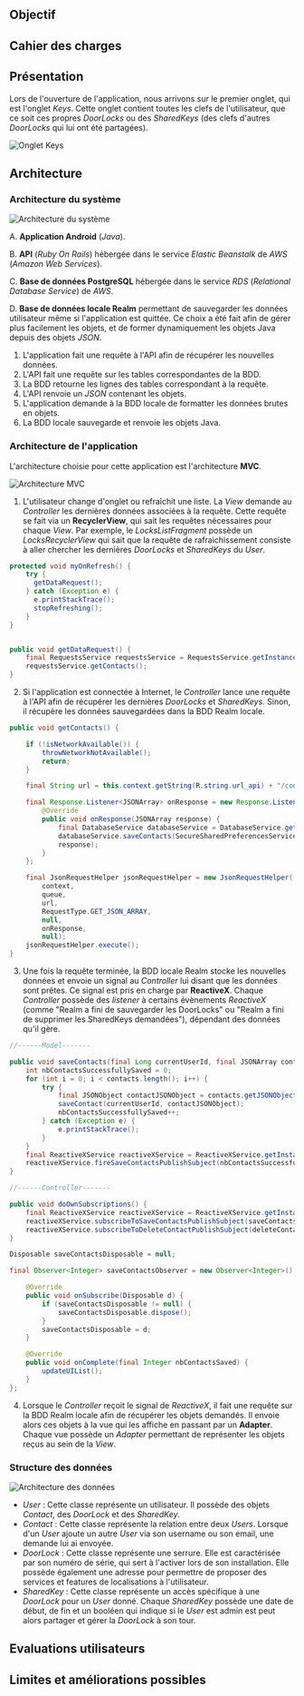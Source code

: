 ## Objectif

## Cahier des charges

## Présentation

Lors de l'ouverture de l'application, nous arrivons sur le premier onglet, qui est l'onglet *Keys*. Cette onglet contient toutes les clefs de l'utilisateur, que ce soit ces propres *DoorLocks* ou des *SharedKeys* (des clefs d'autres *DoorLocks* qui lui ont été partagées).

![Onglet Keys](https://raw.githubusercontent.com/Keylight-Android/Keylight-Android.github.io/master/locks_tab.png "Onglet Keys")



## Architecture

### Architecture du système

![Architecture du système](https://raw.githubusercontent.com/Keylight-Android/Keylight-Android.github.io/master/system_architecture.png "Architecture du système")


A. **Application Android** (*Java*).

B. **API** (*Ruby On Rails*) hébergée dans le service *Elastic Beanstalk* de *AWS* (*Amazon Web Services*).

C. **Base de données PostgreSQL** hébergée dans le service *RDS* (*Relational Database Service*) de *AWS*.

D. **Base de données locale Realm** permettant de sauvegarder les données utilisateur même si l'application est quittée. Ce choix a été fait afin de gérer plus facilement les objets, et de former dynamiquement les objets Java depuis des objets *JSON*.


1. L'application fait une requête à l'API afin de récupérer les nouvelles données.
2. L'API fait une requête sur les tables correspondantes de la BDD.
3. La BDD retourne les lignes des tables correspondant à la requête.
4. L'API renvoie un *JSON* contenant les objets.
5. L'application demande à la BDD locale de formatter les données brutes en objets.
6. La BDD locale sauvegarde et renvoie les objets Java.

### Architecture de l'application

L'architecture choisie pour cette application est l'architecture **MVC**.

![Architecture MVC](https://raw.githubusercontent.com/Keylight-Android/Keylight-Android.github.io/master/MVC_structure.png "Architecture MVC")

1. L'utilisateur change d'onglet ou refraîchit une liste. La *View* demande au *Controller* les dernières données associées à la requête. Cette requête se fait via un **RecyclerView**, qui sait les requêtes nécessaires pour chaque *View*. Par exemple, le *LocksListFragment* possède un *LocksRecyclerView* qui sait que la requête de rafraichissement consiste à aller chercher les dernières *DoorLocks* et *SharedKeys* du *User*.
```java
protected void myOnRefresh() {
    try {
      getDataRequest();
    } catch (Exception e) {
      e.printStackTrace();
      stopRefreshing();
    }
}


public void getDataRequest() {
    final RequestsService requestsService = RequestsService.getInstance(getActivity().getApplicationContext());
    requestsService.getContacts();
}
```

2. Si l'application est connectée à Internet, le *Controller* lance une requête à l'API afin de récupérer les dernières *DoorLocks* et *SharedKeys*. Sinon, il récupère les données sauvegardées dans la BDD Realm locale.
```java
public void getContacts() {

    if (!isNetworkAvailable()) {
     	throwNetworkNotAvailable();
      	return;
    }

    final String url = this.context.getString(R.string.url_api) + "/contacts";

    final Response.Listener<JSONArray> onResponse = new Response.Listener<JSONArray>() {
      	@Override
      	public void onResponse(JSONArray response) {
        	final DatabaseService databaseService = DatabaseService.getInstance(context);
        	databaseService.saveContacts(SecureSharedPreferencesService.getInstance(context).getUserId(),
            response);
      	}
    };

    final JsonRequestHelper jsonRequestHelper = new JsonRequestHelper(
        context,
        queue,
        url,
        RequestType.GET_JSON_ARRAY,
        null,
        onResponse,
        null);
    jsonRequestHelper.execute();
}
```

3. Une fois la requête terminée, la BDD locale Realm stocke les nouvelles données et envoie un signal au *Controller* lui disant que les données sont prêtes. Ce signal est pris en charge par **ReactiveX**. Chaque *Controller* possède des *listener* à certains évènements *ReactiveX* (comme "Realm a fini de sauvegarder les DoorLocks" ou "Realm a fini de supprimer les SharedKeys demandées"), dépendant des données qu'il gère.
```java
//------Model-------

public void saveContacts(final Long currentUserId, final JSONArray contacts) {
    int nbContactsSuccessfullySaved = 0;
    for (int i = 0; i < contacts.length(); i++) {
        try {
            final JSONObject contactJSONObject = contacts.getJSONObject(i);
            saveContact(currentUserId, contactJSONObject);
            nbContactsSuccessfullySaved++;
        } catch (Exception e) {
            e.printStackTrace();
        }
    }
    final ReactiveXService reactiveXService = ReactiveXService.getInstance(context);
    reactiveXService.fireSaveContactsPublishSubject(nbContactsSuccessfullySaved);
}

//------Controller-------

public void doOwnSubscriptions() {
    final ReactiveXService reactiveXService = ReactiveXService.getInstance(getActivity().getApplicationContext());
    reactiveXService.subscribeToSaveContactsPublishSubject(saveContactsObserver);
    reactiveXService.subscribeToDeleteContactPublishSubject(deleteContactObserver);
}

Disposable saveContactsDisposable = null;

final Observer<Integer> saveContactsObserver = new Observer<Integer>() {

    @Override
    public void onSubscribe(Disposable d) {
    	if (saveContactsDisposable != null) {
        	saveContactsDisposable.dispose();
      	}
      	saveContactsDisposable = d;
    }

    @Override
    public void onComplete(final Integer nbContactsSaved) {
    	updateUIList();
    }
};
```

4. Lorsque le *Controller* reçoit le signal de *ReactiveX*, il fait une requête sur la BDD Realm locale afin de récupérer les objets demandés. Il envoie alors ces objets à la vue qui les affiche en passant par un **Adapter**. Chaque vue possède un *Adapter* permettant de représenter les objets reçus au sein de la *View*.

### Structure des données

![Architecture des données](https://raw.githubusercontent.com/Keylight-Android/Keylight-Android.github.io/master/data_structure.png "Architecture des données")

* *User* : Cette classe représente un utilisateur. Il possède des objets *Contact*, des *DoorLock* et des *SharedKey*.
* *Contact* : Cette classe représente la relation entre deux *Users*. Lorsque d'un *User* ajoute un autre *User* via son username ou son email, une demande lui ai envoyée.
* *DoorLock* : Cette classe représente une serrure. Elle est caractérisée par son numéro de série, qui sert à l'activer lors de son installation. Elle possède également une adresse pour permettre de proposer des services et features de localisations à l'utilisateur.
* *SharedKey* : Cette classe représente un accès spécifique à une *DoorLock* pour un *User* donné. Chaque *SharedKey* possède une date de début, de fin et un booléen qui indique si le *User* est admin est peut alors partager et gérer la *DoorLock* à son tour.


## Evaluations utilisateurs

## Limites et améliorations possibles